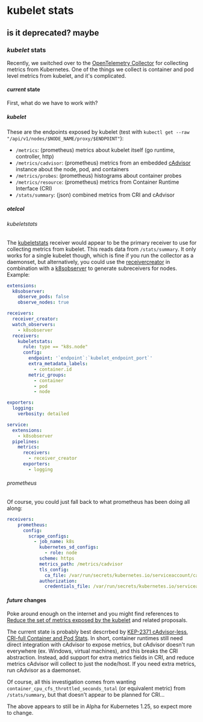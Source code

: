 # kubelet stats

## is it deprecated? maybe

### _kubelet_ stats

Recently, we switched over to the [OpenTelemetry Collector]
for collecting metrics from Kubernetes.
One of the things we collect is container and pod level metrics from kubelet,
and it's complicated.

#### _current_ state

First, what do we have to work with?

##### _kubelet_

These are the endpoints exposed by kubelet
(test with `kubectl get --raw "/api/v1/nodes/$NODE_NAME/proxy/$ENDPOINT"`):

- `/metrics`: (prometheus) metrics about kubelet itself (go runtime, controller, http)
- `/metrics/cadvisor`: (prometheus) 
  metrics from an embedded [cAdvisor] instance about the node, pod, and containers
- `/metrics/probes`: (prometheus) histograms about container probes
- `/metrics/resource`: (prometheus) metrics from Container Runtime Interface (CRI)
- `/stats/summary`: (json) combined metrics from CRI and cAdvisor

##### _otelcol_

###### _kubeletstats_

The [kubeletstats] receiver would appear to be the primary receiver to use for collecting metrics from kubelet.
This reads data from `/stats/summary`.
It only works for a single kubelet though, which is fine if you run the collector as a daemonset,
but alternatively, 
you could use the [receivercreator] in combination with a [k8sobserver] to generate subreceivers for nodes.
Example:

```yaml
extensions:
  k8sobserver:
    observe_pods: false
    observe_nodes: true

receivers:
  receiver_creator:
  watch_observers:
    - k8sobserver
  receivers:
    kubeletstats:
      rule: type == "k8s.node"
      config:
        endpoint: '`endpoint`:`kubelet_endpoint_port`'
        extra_metadata_labels:
          - container.id
        metric_groups:
          - container
          - pod
          - node

exporters:
  logging:
    verbosity: detailed

service:
  extensions:
    - k8sobserver
  pipelines:
    metrics:
      receivers:
        - receiver_creator
      exporters:
        - logging
```

###### _prometheus_

Of course, you could just fall back to what prometheus has been doing all along:

```yaml
receivers:
    prometheus:
      config:
        scrape_configs:
          - job_name: k8s
            kubernetes_sd_configs:
              - role: node
            scheme: https
            metrics_path: /metrics/cadvisor
            tls_config:
              ca_file: /var/run/secrets/kubernetes.io/serviceaccount/ca.crt
            authorization:
              credentials_file: /var/run/secrets/kubernetes.io/serviceaccount/token
```

#### _future_ changes

Poke around enough on the internet and you might find references to
[Reduce the set of metrics exposed by the kubelet] and related proposals.

The current state is probably best descrrbed by [KEP-2371 cAdvisor-less, CRI-full Container and Pod Stats].
In short,
container runtimes still need direct integration with cAdvisor to expose metrics,
but cAdvisor doesn't run everywhere (ex. Windows, virtual machines),
and this breaks the CRI abstraction.
Instead, add support for extra metrics fields in CRI,
and reduce metrics cAdvisor will collect to just the node/host.
If you need extra metrics, run cAdvisor as a daemonset.

Of course, all this investigation comes from wanting 
`container_cpu_cfs_throttled_seconds_total` (or equivalent metric) from `/stats/summary`,
but that doesn't appear to be planned for CRI...

The above appears to still be in Alpha for Kubernetes 1.25,
so expect more to change.


[OpenTelemetry Collector]: https://opentelemetry.io/docs/collector/
[cAdvisor]: https://github.com/google/cadvisor
[kubeletstats]: https://github.com/open-telemetry/opentelemetry-collector-contrib/tree/main/receiver/kubeletstatsreceiver
[receivercreator]: https://github.com/open-telemetry/opentelemetry-collector-contrib/tree/main/receiver/receivercreator
[k8sobserver]: https://github.com/open-telemetry/opentelemetry-collector-contrib/tree/main/extension/observer/k8sobserver
[Reduce the set of metrics exposed by the kubelet]: https://github.com/kubernetes/kubernetes/issues/68522
[KEP-2371 cAdvisor-less, CRI-full Container and Pod Stats]: https://github.com/kubernetes/enhancements/tree/master/keps/sig-node/2371-cri-pod-container-stats
